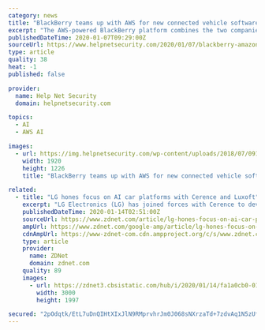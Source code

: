 ```yaml
---
category: news
title: "BlackBerry teams up with AWS for new connected vehicle software platform"
excerpt: "The AWS-powered BlackBerry platform combines the two companies’ edge and cloud ... speed product development and ultimately to provide owners with leading cyber-security resources and predictive maintenance information via the latest artificial intelligence applications. “The result is enhanced VVIP treatment for our discerning luxury ..."
publishedDateTime: 2020-01-07T09:29:00Z
sourceUrl: https://www.helpnetsecurity.com/2020/01/07/blackberry-amazon-web-services/
type: article
quality: 38
heat: -1
published: false

provider:
  name: Help Net Security
  domain: helpnetsecurity.com

topics:
  - AI
  - AWS AI

images:
  - url: https://img.helpnetsecurity.com/wp-content/uploads/2018/07/09100637/handshake.jpeg
    width: 1920
    height: 1226
    title: "BlackBerry teams up with AWS for new connected vehicle software platform"

related:
  - title: "LG hones focus on AI car platforms with Cerence and Luxoft"
    excerpt: "LG Electronics (LG) has joined forces with Cerence to develop a new software solution that will help integrate LG's webOS Auto in-vehicle infotainment (IVI) system with Cerence's AI Reference Kit, a voice assistant platform for the automotive market. Under the signed memorandum of understanding, the companies will develop an AI voice system ..."
    publishedDateTime: 2020-01-14T02:51:00Z
    sourceUrl: https://www.zdnet.com/article/lg-hones-focus-on-ai-car-platforms-with-cerence-and-luxoft/
    ampUrl: https://www.zdnet.com/google-amp/article/lg-hones-focus-on-ai-car-platforms-with-cerence-and-luxoft/
    cdnAmpUrl: https://www-zdnet-com.cdn.ampproject.org/c/s/www.zdnet.com/google-amp/article/lg-hones-focus-on-ai-car-platforms-with-cerence-and-luxoft/
    type: article
    provider:
      name: ZDNet
      domain: zdnet.com
    quality: 89
    images:
      - url: https://zdnet3.cbsistatic.com/hub/i/2020/01/14/fa1a0cb0-0104-41aa-b836-0541476b2854/lg-cerence-partnership.jpg
        width: 3000
        height: 1997

secured: "2pOdqtk/EtL7uDnQIHtXIxJlN9RMprvhrJm0J068sNXrzaTd+7zdvAq1N5zUfrFrbwJzYt26Z8lreBKjBQFWvZy5Wm4NsbMCohveGuffGmIRG8q+bOos8OCG4NEcV3hfLcLDyl7Ck6s9HHWWwWb6pNj52686t2l7c/rCpIujTQ+AUBK3chSfCkrOE+58w7Bectuj2SYffyTkbrtP7s5y0svOi79trf+xlDx205zkLcwkdviCBSXhstyAru0ndsdcMlRmK4zRxcXb8IEU9CpC/bSRDisvqx7LW2d0deQgz08=;M0f5eLLvQlezJCle37TOJQ=="
---
```


